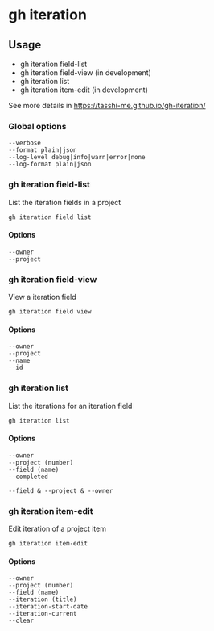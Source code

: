 # gh iteration

## Usage

- gh iteration field-list
- gh iteration field-view (in development)
- gh iteration list
- gh iteration item-edit (in development)

See more details in https://tasshi-me.github.io/gh-iteration/

### Global options

```
--verbose
--format plain|json
--log-level debug|info|warn|error|none
--log-format plain|json
```

### gh iteration field-list

List the iteration fields in a project

```shell
gh iteration field list
```
#### Options

```
--owner
--project
```

### gh iteration field-view

View a iteration field

```shell
gh iteration field view
```

#### Options

```
--owner
--project
--name
--id
```

### gh iteration list

List the iterations for an iteration field

```shell
gh iteration list
```

#### Options

```
--owner
--project (number)
--field (name)
--completed

--field & --project & --owner
```

### gh iteration item-edit

Edit iteration of a project item

```shell
gh iteration item-edit
```

#### Options

```
--owner
--project (number)
--field (name)
--iteration (title)
--iteration-start-date
--iteration-current
--clear
```

